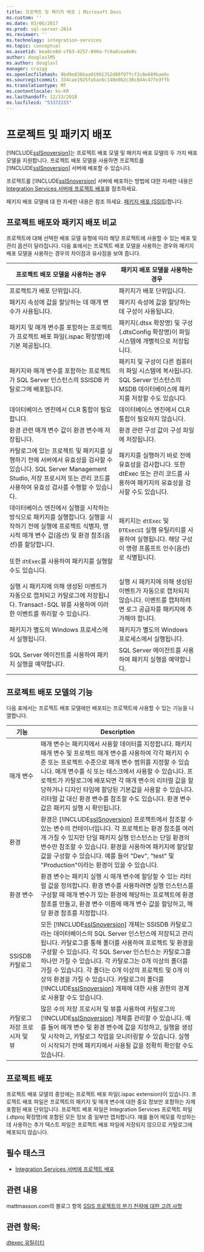 ```yaml
---
title: 프로젝트 및 패키지 배포 | Microsoft Docs
ms.custom: ''
ms.date: 03/06/2017
ms.prod: sql-server-2014
ms.reviewer: ''
ms.technology: integration-services
ms.topic: conceptual
ms.assetid: bea8ce8d-cf63-4257-840a-fc9adceade8c
author: douglaslMS
ms.author: douglasl
manager: craigg
ms.openlocfilehash: 9bd9e036baa91991352d00f97fcf2c8e689bae6c
ms.sourcegitcommit: 334cae1925fa5ac6c140e0b2c38c844c477e3ffb
ms.translationtype: MT
ms.contentlocale: ko-KR
ms.lasthandoff: 12/13/2018
ms.locfileid: "53372155"
---
```

# <a name="deployment-of-projects-and-packages"></a>프로젝트 및 패키지 배포
  [!INCLUDE[ssISnoversion](../../includes/ssisnoversion-md.md)]는 프로젝트 배포 모델 및 패키지 배포 모델의 두 가지 배포 모델을 지원합니다. 프로젝트 배포 모델을 사용하면 프로젝트를 [!INCLUDE[ssISnoversion](../../includes/ssisnoversion-md.md)] 서버에 배포할 수 있습니다.  
  
 프로젝트를 [!INCLUDE[ssISnoversion](../../includes/ssisnoversion-md.md)] 서버에 배포하는 방법에 대한 자세한 내용은 [Integration Services 서버에 프로젝트 배포](../deploy-projects-to-integration-services-server.md)를 참조하세요.  
  
 패키지 배포 모델에 대 한 자세한 내용은 참조 하세요. [패키지 배포 &#40;SSIS&#41;](legacy-package-deployment-ssis.md)합니다.  
  
## <a name="compare-project-deployment-and-package-deployment"></a>프로젝트 배포와 패키지 배포 비교  
 프로젝트에 대해 선택한 배포 모델 유형에 따라 해당 프로젝트에 사용할 수 있는 배포 및 관리 옵션이 달라집니다. 다음 표에서는 프로젝트 배포 모델을 사용하는 경우와 패키지 배포 모델을 사용하는 경우의 차이점과 유사점을 보여 줍니다.  
  
|프로젝트 배포 모델을 사용하는 경우|패키지 배포 모델을 사용하는 경우|  
|---------------------------------------------|---------------------------------------------|  
|프로젝트가 배포 단위입니다.|패키지가 배포 단위입니다.|  
|패키지 속성에 값을 할당하는 데 매개 변수가 사용됩니다.|패키지 속성에 값을 할당하는 데 구성이 사용됩니다.|  
|패키지 및 매개 변수를 포함하는 프로젝트가 프로젝트 배포 파일(.ispac 확장명)에 기본 제공됩니다.|패키지(.dtsx 확장명) 및 구성(.dtsConfig 확장명)이 파일 시스템에 개별적으로 저장됩니다.|  
|패키지와 매개 변수를 포함하는 프로젝트가 SQL Server 인스턴스의 SSISDB 카탈로그에 배포됩니다.|패키지 및 구성이 다른 컴퓨터의 파일 시스템에 복사됩니다. SQL Server 인스턴스의 MSDB 데이터베이스에 패키지를 저장할 수도 있습니다.|  
|데이터베이스 엔진에서 CLR 통합이 필요합니다.|데이터베이스 엔진에서 CLR 통합이 필요하지 않습니다.|  
|환경 관련 매개 변수 값이 환경 변수에 저장됩니다.|환경 관련 구성 값이 구성 파일에 저장됩니다.|  
|카탈로그에 있는 프로젝트 및 패키지를 실행하기 전에 서버에서 유효성을 검사할 수 있습니다. SQL Server Management Studio, 저장 프로시저 또는 관리 코드를 사용하여 유효성 검사를 수행할 수 있습니다.|패키지를 실행하기 바로 전에 유효성을 검사합니다. 또한 dtExec 또는 관리 코드를 사용하여 패키지의 유효성을 검사할 수도 있습니다.|  
|데이터베이스 엔진에서 실행을 시작하는 방식으로 패키지를 실행합니다. 실행을 시작하기 전에 실행에 프로젝트 식별자, 명시적 매개 변수 값(옵션) 및 환경 참조(옵션)를 할당합니다.<br /><br /> 또한 `dtExec`를 사용하여 패키지를 실행할 수도 있습니다.|패키지는 `dtExec` 및 `DTExecUI` 실행 유틸리티를 사용하여 실행됩니다. 해당 구성이 명령 프롬프트 인수(옵션)로 식별됩니다.|  
|실행 시 패키지에 의해 생성된 이벤트가 자동으로 캡처되고 카탈로그에 저장됩니다. Transact-SQL 뷰를 사용하여 이러한 이벤트를 쿼리할 수 있습니다.|실행 시 패키지에 의해 생성된 이벤트가 자동으로 캡처되지 않습니다. 이벤트를 캡처하려면 로그 공급자를 패키지에 추가해야 합니다.|  
|패키지가 별도의 Windows 프로세스에서 실행됩니다.|패키지가 별도의 Windows 프로세스에서 실행됩니다.|  
|SQL Server 에이전트를 사용하여 패키지 실행을 예약합니다.|SQL Server 에이전트를 사용하여 패키지 실행을 예약합니다.|  
  
## <a name="features-of-project-deployment-model"></a>프로젝트 배포 모델의 기능  
 다음 표에서는 프로젝트 배포 모델에만 배포되는 프로젝트에 사용할 수 있는 기능을 나열합니다.  
  
|기능|Description|  
|-------------|-----------------|  
|매개 변수|매개 변수는 패키지에서 사용할 데이터를 지정합니다. 패키지 매개 변수 및 프로젝트 매개 변수를 사용하여 각각 패키지 수준 또는 프로젝트 수준으로 매개 변수 범위를 지정할 수 있습니다. 매개 변수를 식 또는 태스크에서 사용할 수 있습니다. 프로젝트가 카탈로그에 배포되면 각 매개 변수의 리터럴 값을 할당하거나 디자인 타임에 할당된 기본값을 사용할 수 있습니다. 리터럴 값 대신 환경 변수를 참조할 수도 있습니다. 환경 변수 값은 패키지 실행 시 확인됩니다.|  
|환경|환경은 [!INCLUDE[ssISnoversion](../../includes/ssisnoversion-md.md)] 프로젝트에서 참조할 수 있는 변수의 컨테이너입니다. 각 프로젝트는 환경 참조를 여러 개 가질 수 있지만 단일 패키지 실행 인스턴스는 단일 환경의 변수만 참조할 수 있습니다. 환경을 사용하여 패키지에 할당할 값을 구성할 수 있습니다. 예를 들어 "Dev", "test" 및 "Production"이라는 환경이 있을 수 있습니다.|  
|환경 변수|환경 변수는 패키지 실행 시 매개 변수에 할당할 수 있는 리터럴 값을 정의합니다. 환경 변수를 사용하려면 실행 인스턴스를 구성할 때 매개 변수가 있는 환경에 해당하는 프로젝트에 환경 참조를 만들고, 환경 변수 이름에 매개 변수 값을 할당하고, 해당 환경 참조를 지정합니다.|  
|SSISDB 카탈로그|모든 [!INCLUDE[ssISnoversion](../../includes/ssisnoversion-md.md)] 개체는 SSISDB 카탈로그라는 데이터베이스의 SQL Server 인스턴스에 저장되고 관리됩니다. 카탈로그를 통해 폴더를 사용하여 프로젝트 및 환경을 구성할 수 있습니다. 각 SQL Server 인스턴스는 카탈로그를 하나만 가질 수 있습니다. 각 카탈로그는 0개 이상의 폴더를 가질 수 있습니다. 각 폴더는 0개 이상의 프로젝트 및 0개 이상의 환경을 가질 수 있습니다. 카탈로그의 폴더를 [!INCLUDE[ssISnoversion](../../includes/ssisnoversion-md.md)] 개체에 대한 사용 권한의 경계로 사용할 수도 있습니다.|  
|카탈로그 저장 프로시저 및 뷰|많은 수의 저장 프로시저 및 뷰를 사용하여 카탈로그의 [!INCLUDE[ssISnoversion](../../includes/ssisnoversion-md.md)] 개체를 관리할 수 있습니다. 예를 들어 매개 변수 및 환경 변수에 값을 지정하고, 실행을 생성 및 시작하고, 카탈로그 작업을 모니터링할 수 있습니다. 실행이 시작되기 전에 패키지에서 사용될 값을 정확히 확인할 수도 있습니다.|  
  
## <a name="project-deployment"></a>프로젝트 배포  
 프로젝트 배포 모델의 중앙에는 프로젝트 배포 파일(.ispac extension)이 있습니다. 프로젝트 배포 파일은 프로젝트의 패키지 및 매개 변수에 대한 중요 정보만 포함하는 자체 포함된 배포 단위입니다. 프로젝트 배포 파일은 Integration Services 프로젝트 파일(.dtproj 확장명)에 포함된 모든 정보 중 일부만 캡처합니다. 예를 들어 메모를 작성하는 데 사용하는 추가 텍스트 파일은 프로젝트 배포 파일에 저장되지 않으므로 카탈로그에 배포되지 않습니다.  
  
## <a name="required-tasks"></a>필수 태스크  
  
-   [Integration Services 서버에 프로젝트 배포](../deploy-projects-to-integration-services-server.md)  
  
## <a name="related-content"></a>관련 내용  
 mattmasson.com의 블로그 항목 [SSIS 프로젝트의 분기 전략에 대한 고려 사항](https://go.microsoft.com/fwlink/?LinkId=245739)  
  
## <a name="see-also"></a>관련 항목:  
 [dtexec 유틸리티](dtexec-utility.md)  
  
  
